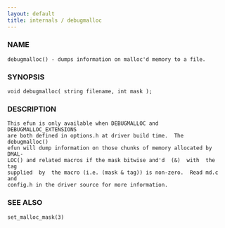 ```yaml
---
layout: default
title: internals / debugmalloc
---
```






### NAME
    debugmalloc() - dumps information on malloc'd memory to a file.


### SYNOPSIS
    void debugmalloc( string filename, int mask );


### DESCRIPTION
    This efun is only available when DEBUGMALLOC and DEBUGMALLOC_EXTENSIONS
    are both defined in options.h at driver build time.  The  debugmalloc()
    efun will dump information on those chunks of memory allocated by DMAL‐
    LOC() and related macros if the mask bitwise and'd  (&)  with  the  tag
    supplied  by  the macro (i.e. (mask & tag)) is non-zero.  Read md.c and
    config.h in the driver source for more information.


### SEE ALSO
    set_malloc_mask(3)



